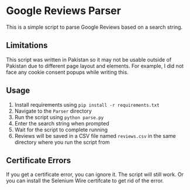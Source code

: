 # Google Reviews Parser

This is a simple script to parse Google Reviews based on a search string.

## Limitations

This script was written in Pakistan so it may not be usable outside of Pakistan due to different page layout and elements. For example, I did not face any cookie consent popups while writing this.


## Usage

1. Install requirements using `pip install -r requirements.txt`
2. Navigate to the `Parser` directory
3. Run the script using `python parse.py`
4. Enter the search string when prompted
5. Wait for the script to complete running
6. Reviews will be saved in a CSV file named `reviews.csv` in the same directory where you run the script from

## Certificate Errors

If you get a certificate error, you can ignore it. The script will still work. Or you can install the Selenium Wire certifcate to get rid of the error.

